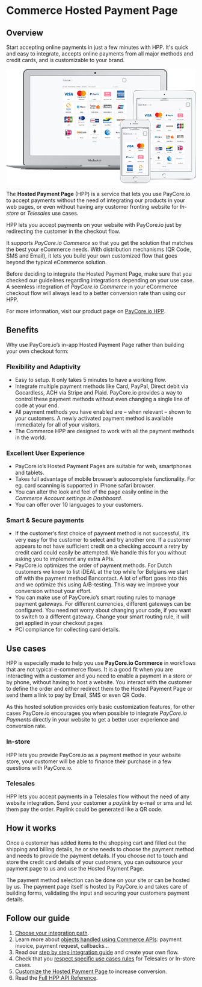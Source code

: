 # Commerce Hosted Payment Page

## Overview

Start accepting online payments in just a few minutes with HPP. It's quick and easy to integrate, accepts online payments from all major methods and credit cards, and is customizable to your brand.

![HPP Preview](images/hpp-preview.png)

The  **Hosted Payment Page**  (HPP) is a service that lets you use PayCore.io to accept payments without the need of integrating our products in your web pages, or even without having any customer fronting website for  _In-store_  or  _Telesales_  use cases.

HPP lets you accept payments on your website with PayCore.io just by redirecting the customer in the checkout flow.

It supports  _PayCore.io Commerce_  so that you get the solution that matches the best your eCommerce needs. With distribution mechanisms (QR Code, SMS and Email), it lets you build your own customized flow that goes beyond the typical eCommerce solution.

Before deciding to integrate the Hosted Payment Page, make sure that you checked our guidelines regarding integrations depending on your use case. A seemless integration of _PayCore.io Commerce_ in your eCommerce checkout flow will always lead to a better conversion rate than using our HPP.

For more information, visit our product page on [PayCore.io HPP](https://paycore.io/payment-gateway/checkout/).

## Benefits

Why use PayCore.io’s in-app Hosted Payment Page rather than building your own checkout form:

### Flexibility and Adaptivity

-   Easy to setup. It only takes 5 minutes to have a working flow.
-   Integrate multiple payment methods like Card, PayPal, Direct debit via Gocardless, ACH via Stripe and Plaid. PayCore.io provides a way to control these payment methods without even changing a single line of code at your end.
-   All payment methods you have enabled are – when relevant – shown to your customers. A newly activated payment method is available immediately for all of your visitors.
-   The Commerce HPP are designed to work with all the payment methods in the world.

### Excellent User Experience

-   PayCore.io’s Hosted Payment Pages are suitable for web, smartphones and tablets.
-   Takes full advantage of mobile browser’s autocomplete functionality. For eg. card scanning is supported in iPhone safari browser.
-   You can alter the look and feel of the page easily online in the _Commerce Account settings in Dashboard_.
-   You can offer over 10 languages to your customers.

### Smart & Secure payments

-   If the customer’s first choice of payment method is not successful, it’s very easy for the customer to select and try another one. If a customer appears to not have sufficient credit on a checking account a retry by credit card could easily be attempted. We handle this for you without asking you to implement any extra APIs.
-   PayCore.io optimizes the order of payment methods. For Dutch customers we know to list iDEAL at the top while for Belgians we start off with the payment method Bancontact. A lot of effort goes into this and we optimize this using A/B-testing. This way we improve your conversion without your effort.
-   You can make use of PayCore.io’s smart routing rules to manage payment gateways. For different currencies, different gateways can be configured. You need not worry about changing your code, if you want to switch to a different gateway. Change your smart routing rule, it will get applied in your checkout pages
-   PCI compliance for collecting card details.

## Use cases

HPP is especially made to help you use  **PayCore.io Commerce**  in workflows that are not typical e-commerce flows. It is a good fit when you are interacting with a customer and you need to enable a payment in a store or by phone, without having to host a website. You interact with the customer to define the order and either redirect them to the Hosted Payment Page or send them a link to pay by Email, SMS or even QR Code.

As this hosted solution provides only basic customization features, for other cases PayCore.io encourages you when possible to integrate  _PayCore.io Payments_  directly in your website to get a better user experience and conversion rate.

### In-store

HPP lets you provide PayCore.io as a payment method in your website store, your customer will be able to finance their purchase in a few questions with PayCore.io.

### Telesales

HPP lets you accept payments in a Telesales flow without the need of any website integration. Send your customer a _paylink_ by e-mail or sms and let them pay the order. Paylink could be generated like a QR code.


## How it works

Once a customer has added items to the shopping cart and filled out the shipping and billing details, he or she needs to choose the payment method and needs to provide the payment details. If you choose not to touch and store the credit card details of your customers, you can outsource your payment page to us and use the Hosted Payment Page.

The payment method selection can be done on your site or can be hosted by us. The payment page itself is hosted by PayCore.io and takes care of building forms, validating the input and securing your customers payment details.

## Follow our guide

1.  [Choose your integration path](/products/hpp/integration-methods/).
2.  Learn more about  [objects handled using Commerce APIs](/products/hpp/integration-overview/): payment invoice, payment request, callbacks…
3.  Read our  [step by step integration guide](/products/hpp/integration-guide/)  and create your own flow.
4.  Check that you  [respect specific use cases rules](/products/hpp/#use-cases)  for Telesales or In-store cases.
5.  [Customize the Hosted Payment Page](/products/hpp/customization/)  to increase conversion.
6.  Read the  [Full HPP API Reference](/integration/api-references/#commerce-hpp).